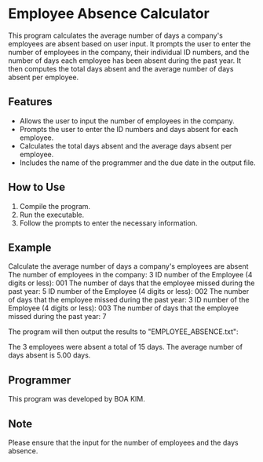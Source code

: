 # Employee Absence Calculator

This program calculates the average number of days a company's employees are absent based on user input. It prompts the user to enter the number of employees in the company, their individual ID numbers, and the number of days each employee has been absent during the past year. It then computes the total days absent and the average number of days absent per employee.

## Features

- Allows the user to input the number of employees in the company.
- Prompts the user to enter the ID numbers and days absent for each employee.
- Calculates the total days absent and the average days absent per employee.
- Includes the name of the programmer and the due date in the output file.

## How to Use

1. Compile the program.
2. Run the executable.
3. Follow the prompts to enter the necessary information.


## Example

Calculate the average number of days a company's employees are absent
The number of employees in the company: 3
ID number of the Employee (4 digits or less): 001
The number of days that the employee missed during the past year: 5
ID number of the Employee (4 digits or less): 002
The number of days that the employee missed during the past year: 3
ID number of the Employee (4 digits or less): 003
The number of days that the employee missed during the past year: 7


The program will then output the results to "EMPLOYEE_ABSENCE.txt":

The 3 employees were absent a total of 15 days.
The average number of days absent is 5.00 days.


## Programmer

This program was developed by BOA KIM.



## Note

Please ensure that the input for the number of employees and the days absence.




